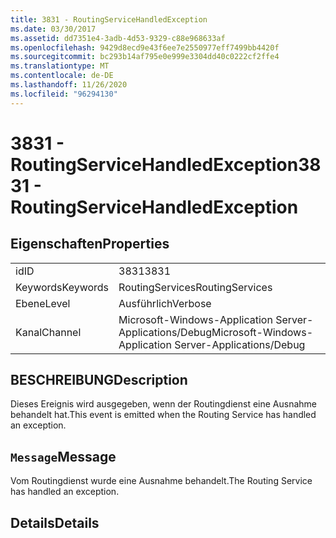 ```yaml
---
title: 3831 - RoutingServiceHandledException
ms.date: 03/30/2017
ms.assetid: dd7351e4-3adb-4d53-9329-c88e968633af
ms.openlocfilehash: 9429d8ecd9e43f6ee7e2550977eff7499bb4420f
ms.sourcegitcommit: bc293b14af795e0e999e3304dd40c0222cf2ffe4
ms.translationtype: MT
ms.contentlocale: de-DE
ms.lasthandoff: 11/26/2020
ms.locfileid: "96294130"
---
```

# <a name="3831---routingservicehandledexception"></a><span data-ttu-id="10804-102">3831 - RoutingServiceHandledException</span><span class="sxs-lookup"><span data-stu-id="10804-102">3831 - RoutingServiceHandledException</span></span>

## <a name="properties"></a><span data-ttu-id="10804-103">Eigenschaften</span><span class="sxs-lookup"><span data-stu-id="10804-103">Properties</span></span>  
  
|||  
|-|-|  
|<span data-ttu-id="10804-104">id</span><span class="sxs-lookup"><span data-stu-id="10804-104">ID</span></span>|<span data-ttu-id="10804-105">3831</span><span class="sxs-lookup"><span data-stu-id="10804-105">3831</span></span>|  
|<span data-ttu-id="10804-106">Keywords</span><span class="sxs-lookup"><span data-stu-id="10804-106">Keywords</span></span>|<span data-ttu-id="10804-107">RoutingServices</span><span class="sxs-lookup"><span data-stu-id="10804-107">RoutingServices</span></span>|  
|<span data-ttu-id="10804-108">Ebene</span><span class="sxs-lookup"><span data-stu-id="10804-108">Level</span></span>|<span data-ttu-id="10804-109">Ausführlich</span><span class="sxs-lookup"><span data-stu-id="10804-109">Verbose</span></span>|  
|<span data-ttu-id="10804-110">Kanal</span><span class="sxs-lookup"><span data-stu-id="10804-110">Channel</span></span>|<span data-ttu-id="10804-111">Microsoft-Windows-Application Server-Applications/Debug</span><span class="sxs-lookup"><span data-stu-id="10804-111">Microsoft-Windows-Application Server-Applications/Debug</span></span>|  
  
## <a name="description"></a><span data-ttu-id="10804-112">BESCHREIBUNG</span><span class="sxs-lookup"><span data-stu-id="10804-112">Description</span></span>  

 <span data-ttu-id="10804-113">Dieses Ereignis wird ausgegeben, wenn der Routingdienst eine Ausnahme behandelt hat.</span><span class="sxs-lookup"><span data-stu-id="10804-113">This event is emitted when the Routing Service has handled an exception.</span></span>  
  
## <a name="message"></a><span data-ttu-id="10804-114">`Message`</span><span class="sxs-lookup"><span data-stu-id="10804-114">Message</span></span>  

 <span data-ttu-id="10804-115">Vom Routingdienst wurde eine Ausnahme behandelt.</span><span class="sxs-lookup"><span data-stu-id="10804-115">The Routing Service has handled an exception.</span></span>  
  
## <a name="details"></a><span data-ttu-id="10804-116">Details</span><span class="sxs-lookup"><span data-stu-id="10804-116">Details</span></span>
